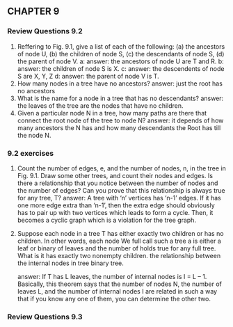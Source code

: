 ## CHAPTER 9

### Review Questions 9.2

1. Reffering to Fig. 9.1, give a list of each of the following: (a) the ancestors of node U, (b) the children of node S, (c) the descendants of node S, (d) the parent of node V.
   a: answer: the ancestors of node U are T and R.
   b: answer: the children of node S is X.
   c: answer: the descendents of node S are X, Y, Z
   d: answer: the parent of node V is T.
2. How many nodes in a tree have no ancestors?
   answer: just the root has no ancestors
3. What is the name for a node in a tree that has no descendants?
   answer: the leaves of the tree are the nodes that have no children.
4. Given a particular node N in a tree, how many paths are there that connect the root node of the tree to node N?
   answer: it depends of how many ancestors the N has and how many descendants the Root has till the node N.

### 9.2 exercises

1. Count the number of edges, e, and the number of nodes, n, in the tree in Fig. 9.1.
   Draw some other trees, and count their nodes and edges. Is there a relationship
   that you notice between the number of nodes and the number of edges? Can you
   prove that this relationship is always true for any tree, T?
answer: A tree with ‘n’ vertices has ‘n-1’ edges. If it has one more edge extra than ‘n-1’, then the extra edge should obviously has to pair up with two vertices which leads to form a cycle. Then, it becomes a cyclic graph which is a violation for the tree graph.

2. Suppose each node in a tree T has either exactly two children or has no children.
   In other words, each node
   We full
   call
   such a tree a
   is
   either a leaf or
   binary
   of leaves and the number of
   holds true for any full
   tree.
   What
   is
   it
   has exactly two nonempty children.
   the relationship between the
   internal nodes in tree
   binary tree.

   answer: If T has L leaves, the number of internal nodes is I = L – 1. Basically, this theorem says that the number of nodes N, the number of leaves L, and the number of internal nodes I are related in such a way that if you know any one of them, you can determine the other two.


### Review Questions 9.3

